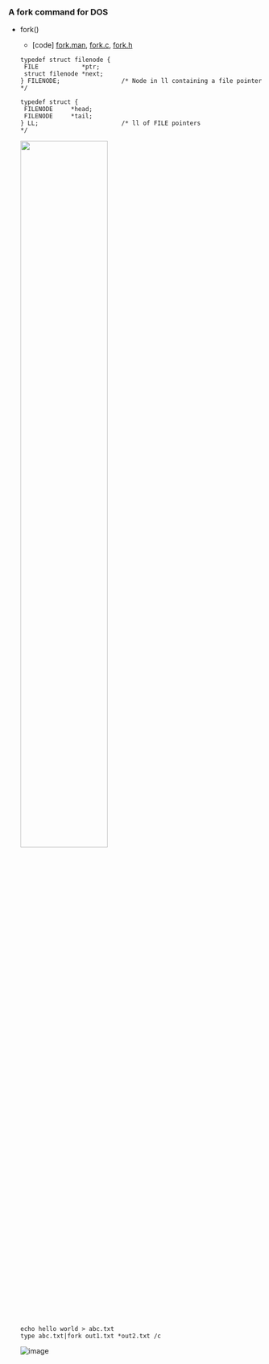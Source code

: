 ### A fork command for DOS
* fork()
    * [code]  [fork.man](https://github.com/vonj/snippets.org/blob/master/fork.man), [fork.c](https://github.com/csbyun-data/C-Pro/blob/main/chap03/Fork/fork.c), [fork.h](https://github.com/csbyun-data/C-Pro/blob/main/chap03/Fork/fork.h)
    ```
    typedef struct filenode {
     FILE            *ptr;
     struct filenode *next;
    } FILENODE;                 /* Node in ll containing a file pointer */
   
    typedef struct {
     FILENODE     *head;
     FILENODE     *tail;
    } LL;                       /* ll of FILE pointers                  */
    ```
    <img src = "https://github.com/user-attachments/assets/0259cf04-4a76-43e5-967b-4f2459411b1d" width="60%" height="60%">

    ```
    echo hello world > abc.txt
    type abc.txt|fork out1.txt *out2.txt /c
    ```
    ![image](https://github.com/user-attachments/assets/dc478c2f-e859-49a5-b088-ee2490920ff0)
  
